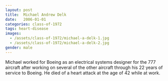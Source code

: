 ```yaml
---
layout: post
title:  Michael Andrew Delk
date:   2006-01-01
categories: class-of-1972
tags: heart-disease
images:
  - /assets/class-of-1972/michael-a-delk-1.jpg
  - /assets/class-of-1972/michael-a-delk-2.jpg
gender: male
---
```

Michael worked for Boeing as an electrical systems designer for the 777 aircraft after working on several of the other aircraft through his 22 years of service to Boeing.  He died of a heart attack at the age of 42 while at work.
